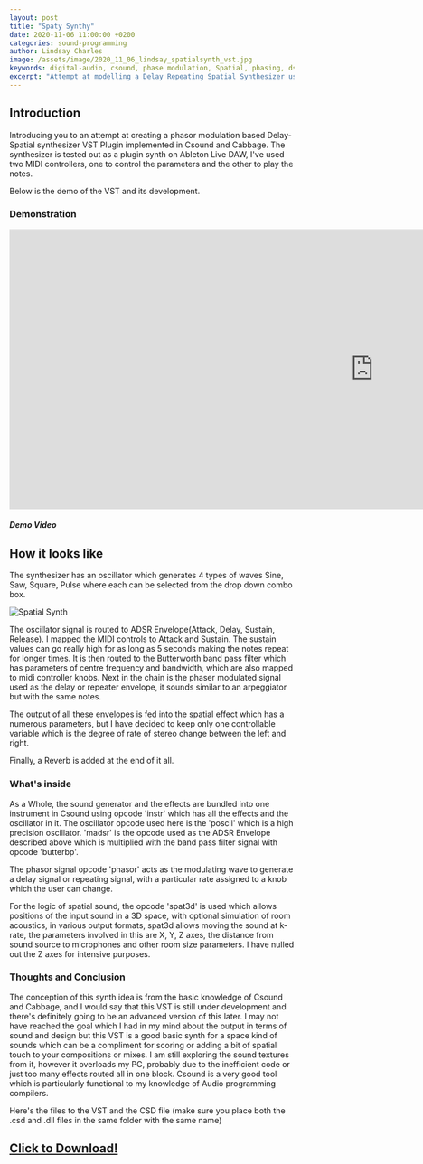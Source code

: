 ```yaml
---
layout: post
title: "Spaty Synthy"
date: 2020-11-06 11:00:00 +0200
categories: sound-programming
author: Lindsay Charles
image: /assets/image/2020_11_06_lindsay_spatialsynth_vst.jpg
keywords: digital-audio, csound, phase modulation, Spatial, phasing, dsp, cabbage
excerpt: "Attempt at modelling a Delay Repeating Spatial Synthesizer using Csound"
---
```

## Introduction

Introducing you to an attempt at creating a phasor modulation based Delay-Spatial synthesizer VST Plugin implemented in Csound and Cabbage.
The synthesizer is tested out as a plugin synth on Ableton Live DAW, I've used two MIDI controllers, one to control the parameters and the other to play the notes.

Below is the demo of the VST and its development.

### Demonstration


<iframe width="1287" height="496" src="https://www.youtube.com/embed/Zfa50kyzJIg" frameborder="0" allow="accelerometer; autoplay; clipboard-write; encrypted-media; gyroscope; picture-in-picture" allowfullscreen></iframe>

##### Demo Video

## How it looks like

The synthesizer has an oscillator  which generates 4 types of waves Sine, Saw, Square, Pulse where each can be selected from the drop down combo box.

![Spatial Synth](/assets/image/2020_11_06_lindsay_spatialsynth_vst.jpg)

The oscillator signal is routed to ADSR Envelope(Attack, Delay, Sustain, Release).
I mapped the MIDI controls to Attack and Sustain. The sustain values can go really high for as long as 5 seconds making the notes repeat for longer times.
It is then routed to the Butterworth band pass filter which has parameters of centre frequency and bandwidth, which are also mapped to midi controller knobs.
Next in the chain is the phaser modulated signal used as the delay or repeater envelope, it sounds similar to an arpeggiator but with the same notes.

The output of all these envelopes is fed into the spatial effect which has a numerous parameters, but I have decided to keep only one controllable variable which is the degree of rate of stereo change between the left and right.

Finally, a Reverb is added at the end of it all.


### What's inside

As a Whole, the sound generator and the effects are bundled into one instrument in Csound using opcode 'instr' which has all the effects and the oscillator in it. The oscillator opcode used here is the 'poscil' which is a high precision oscillator.
'madsr' is the opcode used as the ADSR Envelope described above which is multiplied with the band pass filter signal with opcode 'butterbp'.

The phasor signal opcode 'phasor' acts as the modulating wave to generate a delay signal or repeating signal, with a particular rate assigned to a knob which the user can change.

For the logic of spatial sound, the opcode 'spat3d' is used which allows positions of the input sound in a 3D space, with optional simulation of room acoustics, in various output formats, spat3d allows moving the sound at k-rate, the parameters involved in this are X, Y, Z axes, the distance from sound source to microphones and other room size parameters.
I have nulled out the Z axes for intensive purposes.  


### Thoughts and Conclusion
The conception of this synth idea is from the basic knowledge of Csound and Cabbage, and I would say that this VST is still under development and there's definitely going to be an advanced version of this later.
I may not have reached the goal which I had in my mind about the output in terms of sound and design but this VST is a good basic synth for a space kind of sounds which can be a compliment for scoring or adding a bit of spatial touch to your compositions or mixes.
I am still exploring the sound textures from it, however it overloads my PC, probably due to the inefficient code or just too many effects routed all in one block.
Csound is a very good tool which is particularly functional to my knowledge of Audio programming compilers.

Here's the files to the VST and the CSD file (make sure you place both the .csd and .dll files in the same folder with the same name)

## [Click to Download!](https://www.uio.no/english/studies/programmes/SMC-master/blog/assets/document/2020_11_06_lindsay_spatialsynth.rar)

